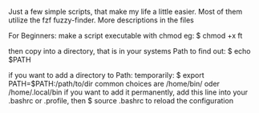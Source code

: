 Just a few simple scripts, that make my life a little easier.
Most of them utilize the fzf fuzzy-finder.
More descriptions in the files

For Beginners:
make a script executable with chmod
eg:
$ chmod +x ft

then copy into a directory, that is in your systems Path
to find out: 
$ echo $PATH

if you want to add a directory to Path:
temporarily:
$ export PATH=$PATH:/path/to/dir
common choices are /home/bin/ oder /home/.local/bin
if you want to add it permanently, add this line into your .bashrc or .profile, then
$ source .bashrc
to reload the configuration
